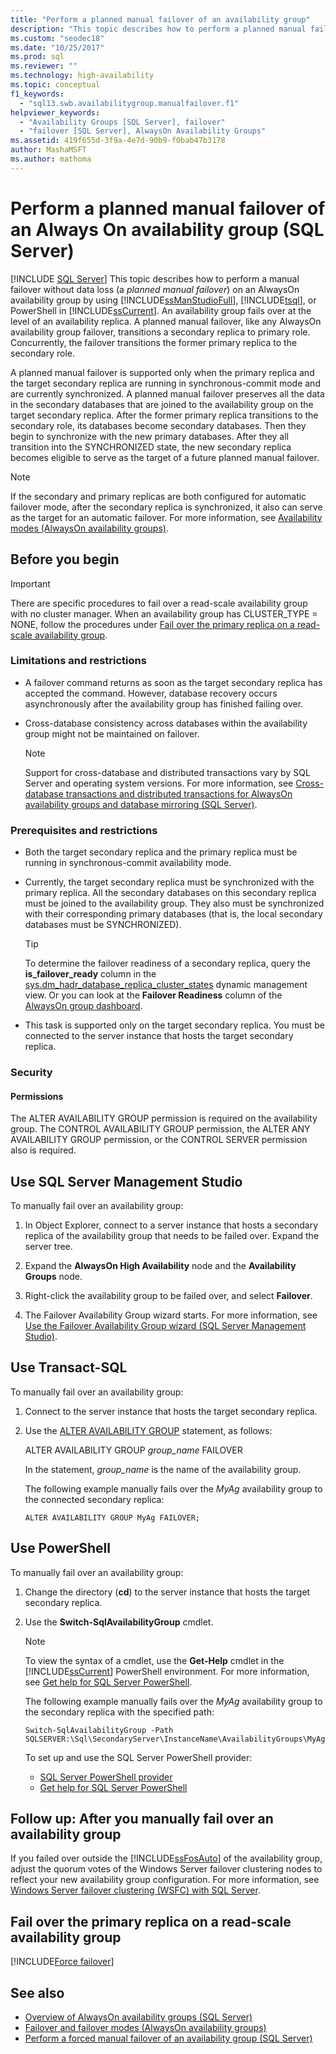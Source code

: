 ```yaml
---
title: "Perform a planned manual failover of an availability group"
description: "This topic describes how to perform a planned manual failover of an Always On availability group."
ms.custom: "seodec18"
ms.date: "10/25/2017"
ms.prod: sql
ms.reviewer: ""
ms.technology: high-availability
ms.topic: conceptual
f1_keywords: 
  - "sql13.swb.availabilitygroup.manualfailover.f1"
helpviewer_keywords: 
  - "Availability Groups [SQL Server], failover"
  - "failover [SQL Server], AlwaysOn Availability Groups"
ms.assetid: 419f655d-3f9a-4e7d-90b9-f0bab47b3178
author: MashaMSFT
ms.author: mathoma
---
```


# Perform a planned manual failover of an Always On availability group (SQL Server)
[!INCLUDE [SQL Server](../../../includes/applies-to-version/sqlserver.md)]
This topic describes how to perform a manual failover without data loss (a *planned manual failover*) on an AlwaysOn availability group by using [!INCLUDE[ssManStudioFull](../../../includes/ssmanstudiofull-md.md)], [!INCLUDE[tsql](../../../includes/tsql-md.md)], or PowerShell in [!INCLUDE[ssCurrent](../../../includes/sscurrent-md.md)]. An availability group fails over at the level of an availability replica. A planned manual failover, like any AlwaysOn availability group failover, transitions a secondary replica to primary role. Concurrently, the failover transitions the former primary replica to the secondary role.  
  
A planned manual failover is supported only when the primary replica and the target secondary replica are running in synchronous-commit mode and are currently synchronized. A planned manual failover preserves all the data in the secondary databases that are joined to the availability group on the target secondary replica. After the former primary replica transitions to the secondary role, its databases become secondary databases. Then they begin to synchronize with the new primary databases. After they all transition into the SYNCHRONIZED state, the new secondary replica becomes eligible to serve as the target of a future planned manual failover.  
  
> [!NOTE]  
>  If the secondary and primary replicas are both configured for automatic failover mode, after the secondary replica is synchronized, it also can serve as the target for an automatic failover. For more information, see [Availability modes &#40;AlwaysOn availability groups&#41;](../../../database-engine/availability-groups/windows/availability-modes-always-on-availability-groups.md).  
   
##  <a name="BeforeYouBegin"></a> Before you begin 

>[!IMPORTANT]
>There are specific procedures to fail over a read-scale availability group with no cluster manager. When an availability group has CLUSTER_TYPE = NONE, follow the procedures under [Fail over the primary replica on a read-scale availability group](#fail-over-the-primary-replica-on-a-read-scale-availability-group).

###  <a name="Restrictions"></a> Limitations and restrictions 
  
- A failover command returns as soon as the target secondary replica has accepted the command. However, database recovery occurs asynchronously after the availability group has finished failing over. 
- Cross-database consistency across databases within the availability group might not be maintained on failover. 
  
    > [!NOTE] 
    >  Support for cross-database and distributed transactions vary by SQL Server and operating system versions. For more information, see [Cross-database transactions and distributed transactions for AlwaysOn availability groups and database mirroring &#40;SQL Server&#41;](../../../database-engine/availability-groups/windows/transactions-always-on-availability-and-database-mirroring.md). 
  
###  <a name="Prerequisites"></a> Prerequisites and restrictions 
  
-   Both the target secondary replica and the primary replica must be running in synchronous-commit availability mode. 
-   Currently, the target secondary replica must be synchronized with the primary replica. All the secondary databases on this secondary replica must be joined to the availability group. They also must be synchronized with their corresponding primary databases (that is, the local secondary databases must be SYNCHRONIZED). 
  
    > [!TIP] 
    >  To determine the failover readiness of a secondary replica, query the **is_failover_ready** column in the [sys.dm_hadr_database_replica_cluster_states](../../../relational-databases/system-dynamic-management-views/sys-dm-hadr-database-replica-cluster-states-transact-sql.md) dynamic management view. Or you can look at the **Failover Readiness** column of the [AlwaysOn group dashboard](../../../database-engine/availability-groups/windows/use-the-always-on-dashboard-sql-server-management-studio.md). 
-   This task is supported only on the target secondary replica. You must be connected to the server instance that hosts the target secondary replica. 
  
###  <a name="Security"></a> Security 
  
####  <a name="Permissions"></a> Permissions 
 The ALTER AVAILABILITY GROUP permission is required on the availability group. The CONTROL AVAILABILITY GROUP permission, the ALTER ANY AVAILABILITY GROUP permission, or the CONTROL SERVER permission also is required. 
  
##  <a name="SSMSProcedure"></a> Use SQL Server Management Studio 
 To manually fail over an availability group: 
  
1. In Object Explorer, connect to a server instance that hosts a secondary replica of the availability group that needs to be failed over. Expand the server tree. 
  
2. Expand the **AlwaysOn High Availability** node and the **Availability Groups** node. 
  
3. Right-click the availability group to be failed over, and select **Failover**. 
  
4. The Failover Availability Group wizard starts. For more information, see [Use the Failover Availability Group wizard &#40;SQL Server Management Studio&#41;](../../../database-engine/availability-groups/windows/use-the-fail-over-availability-group-wizard-sql-server-management-studio.md). 
  
##  <a name="TsqlProcedure"></a> Use Transact-SQL 
 To manually fail over an availability group: 
  
1. Connect to the server instance that hosts the target secondary replica. 
  
2. Use the [ALTER AVAILABILITY GROUP](../../../t-sql/statements/alter-availability-group-transact-sql.md) statement, as follows: 
  
     ALTER AVAILABILITY GROUP *group_name* FAILOVER 
  
     In the statement, *group_name* is the name of the availability group. 
  
     The following example manually fails over the *MyAg* availability group to the connected secondary replica: 
  
    ```  
    ALTER AVAILABILITY GROUP MyAg FAILOVER;  
    ```  
  
##  <a name="PowerShellProcedure"></a> Use PowerShell 
 To manually fail over an availability group: 
  
1. Change the directory (**cd**) to the server instance that hosts the target secondary replica. 
  
2. Use the **Switch-SqlAvailabilityGroup** cmdlet. 
  
    > [!NOTE] 
    >  To view the syntax of a cmdlet, use the **Get-Help** cmdlet in the [!INCLUDE[ssCurrent](../../../includes/sscurrent-md.md)] PowerShell environment. For more information, see [Get help for SQL Server PowerShell](../../../relational-databases/scripting/get-help-sql-server-powershell.md). 
  
     The following example manually fails over the *MyAg* availability group to the secondary replica with the specified path: 
  
    ```  
    Switch-SqlAvailabilityGroup -Path SQLSERVER:\Sql\SecondaryServer\InstanceName\AvailabilityGroups\MyAg  
    ```  
  
    To set up and use the SQL Server PowerShell provider: 
  
    -   [SQL Server PowerShell provider](../../../relational-databases/scripting/sql-server-powershell-provider.md) 
    -   [Get help for SQL Server PowerShell](../../../relational-databases/scripting/get-help-sql-server-powershell.md) 

##  <a name="FollowUp"></a> Follow up: After you manually fail over an availability group 
 If you failed over outside the [!INCLUDE[ssFosAuto](../../../includes/ssfosauto-md.md)] of the availability group, adjust the quorum votes of the Windows Server failover clustering nodes to reflect your new availability group configuration. For more information, see [Windows Server failover clustering &#40;WSFC&#41; with SQL Server](../../../sql-server/failover-clusters/windows/windows-server-failover-clustering-wsfc-with-sql-server.md). 

<a name = "ReadScaleOutOnly"><a/>

## Fail over the primary replica on a read-scale availability group

[!INCLUDE[Force failover](../../../includes/ss-force-failover-read-scale-out.md)]

## See also 

 * [Overview of AlwaysOn availability groups &#40;SQL Server&#41;](../../../database-engine/availability-groups/windows/overview-of-always-on-availability-groups-sql-server.md) 
 * [Failover and failover modes &#40;AlwaysOn availability groups&#41;](../../../database-engine/availability-groups/windows/failover-and-failover-modes-always-on-availability-groups.md) 
 * [Perform a forced manual failover of an availability group &#40;SQL Server&#41;](../../../database-engine/availability-groups/windows/perform-a-forced-manual-failover-of-an-availability-group-sql-server.md) 
  
  
